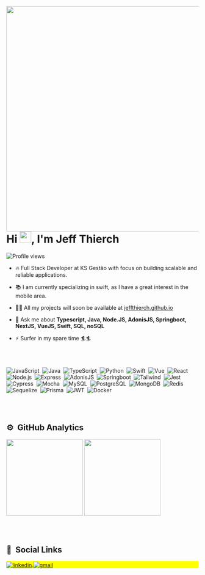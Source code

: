 <img align="right" height="590em"
 src="https://raw.githubusercontent.com/gist/JeffThierch/9b4e97ae284c3ea5b2074ed72ba01b38/raw/c7976f2bdf021413fac59d5047f256de245b8d70/githubcard.svg"/>
<h1 align="left">Hi <img src="https://raw.githubusercontent.com/kaueMarques/kaueMarques/master/hi.gif" width="30px">, I'm Jeff Thierch</h1>
<p align="left"> <img src="https://komarev.com/ghpvc/?username=JeffThierch&color=blue" alt="Profile views" /> </p>

- 🔥 Full Stack Developer at KS Gestão with focus on building scalable and reliable applications.

- 📚 I am currently specializing in swift, as I have a great interest in the mobile area. 

- 👨‍💻 All my projects will soon be available at [jeffthierch.github.io](https://jeffthierch.github.io/#/)

- 💬 Ask me about **Typescript, Java, Node.JS, AdonisJS, Springboot, NextJS, VueJS, Swift, SQL, noSQL**

- ⚡ Surfer in my spare time 🏄🏄

<br><br>

![JavaScript](https://img.shields.io/badge/-JavaScript-05122A?style=flat&logo=javascript)&nbsp;
![Java](https://img.shields.io/badge/Java-05122A?style=flat&logo=openjdk&logoColor=ED8B00)&nbsp;
![TypeScript](https://img.shields.io/badge/-TypeScript-05122A?style=flat&logo=typescript)&nbsp;
![Python](https://img.shields.io/badge/-Python-05122A?style=flat&logo=python&logoColor=ffdd54)&nbsp;
![Swift](https://img.shields.io/badge/Swift-05122A?style=flat&logo=swift&logoColor=FA7343)&nbsp;
![Vue](https://img.shields.io/badge/-Vue-05122A?style=flat&logo=vuedotjs)&nbsp;
![React](https://img.shields.io/badge/-React-05122A?style=flat&logo=react)&nbsp;
![Node.js](https://img.shields.io/badge/-Node.js-05122A?style=flat&logo=node.js)&nbsp;
![Express](https://img.shields.io/badge/Express.js-05122A?style=flat&logo=express&logoColor=white)&nbsp;
![AdonisJS](https://img.shields.io/badge/Adonis-05122A?style=flat&logo=adonisjs&logoColor=white)&nbsp;
![Springboot](https://img.shields.io/badge/Spring-05122A?style=flat&logo=spring&logoColor=6DB33F)&nbsp;
![Tailwind](https://img.shields.io/badge/Tailwind_CSS-05122A?style=flat&logo=tailwind-css&logoColor=38B2AC)&nbsp;
![Jest](https://img.shields.io/badge/Jest-05122A?style=flate&logo=jest&logoColor=f44336)&nbsp;
![Cypress](https://img.shields.io/badge/Cypress-05122A?style=flate&logo=cypress&logoColor=058a5e)&nbsp;
![Mocha](https://img.shields.io/badge/Mocha-05122A?style=flate&logo=mocha&logoColor=white)&nbsp;
![MySQL](https://img.shields.io/badge/MySQL-05122A?style=flat&logo=mysql&logoColor=ff6600)&nbsp;
![PostgreSQL](https://img.shields.io/badge/PostgreSQL-05122A?style=flat&logo=postgresql&logoColor=de0031)&nbsp;
![MongoDB](https://img.shields.io/badge/MongoDB-05122A?style=flat&logo=mongodb&logoColor=white)&nbsp;
![Redis](https://img.shields.io/badge/Redis-05122A?style=flat&logo=redis&logoColor=de0031)&nbsp;
![Sequelize](https://img.shields.io/badge/Sequelize-05122A?style=flat&logo=Sequelize&logoColor=52B0E7)&nbsp;
![Prisma](https://img.shields.io/badge/Prisma-05122A?style=flat&logo=Prisma&logoColor=white)&nbsp;
![JWT](https://img.shields.io/badge/JWT-05122A?style=flat&logo=JSON%20web%20tokens&logoColor=white)&nbsp;
![Docker](https://img.shields.io/badge/Docker-05122A?style=flat&logo=docker&logoColor=52B0E7)&nbsp;


<br><br>

## ⚙️ &nbsp;GitHub Analytics

<p align="left">

  <img height=200 align="center" src="https://github-readme-stats-jeffthierch.vercel.app/api?username=jeffthierch&show_icons=true&theme=midnight-purple" />
  <img height=200 align="center" src="https://github-readme-stats-jeffthierch.vercel.app/api/top-langs/?username=jeffthierch&langs_count=8&layout=compact&theme=midnight-purple" />

</p>

<br><br>

## 🧔 &nbsp;Social Links

<p align="left" style="background:yellow">
<a href="https://www.linkedin.com/in/jeffthierch/" target="_blank">
  <img align="center" src="https://img.shields.io/badge/-jeffthierch-05122A?style=for-the-badge&logo=linkedin" alt="linkedin"/>
</a>
 <a href="mailto:jefferson08_alexandre@hotmail.com" target="_blank">
  <img align="center" src="https://img.shields.io/badge/-jeffthierch-05122A?style=for-the-badge&logo=gmail" alt="gmail"/>
</a>
</p>
